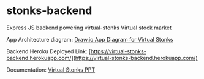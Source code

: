 # stonks-backend

Express JS backend powering virtual-stonks
Virtual stock market

App Architecture diagram:
[Draw.io App Diagram for Virtual Stonks](https://viewer.diagrams.net/?highlight=0000ff&edit=_blank&layers=1&nav=1&title=stonks.drawio#R7V1Zc6JMF%2F41qfq%2BC1Lsy6VblhlHE00yydxMoRIlQTGA2X792ygoNEfsaDfgzKRqJtIggT7b02frE6kxfT%2F3zPnkhzuynBORH72fSM0TUZR4kUe%2FwpGPaESWopGxZ49WY8JmoG9%2FWtFgfNnCHll%2B6sLAdZ3AnqcHh%2B5sZg2D1Jjpee5b%2BrJH10n%2F1bk5tjID%2FaHpZEd%2F2qNgshrVFX4zfmHZ40n8lwU%2BOjM144ujAX9ijty3xJDUOpEanusGq0%2FT94blhLMXz8vqe2dbzq4fzLNmAckXevyvn99vb1%2F0j%2B%2Bv87tH%2FcV%2BuubE6NmCj%2FiFrRF6%2F%2BjQ9YKJO3ZnptPajNY9dzEbWeFdeXS0uabtunM0KKDBJysIPiJimovARUOTYOpEZ613O7hPfH6IbhV%2Bbr4nDz7ig1ngfdwnD5bfOdWU%2BHjzveVR%2FMXsJEXz5rsLbxi9ck03ar23bq9VN03NqL9zN06Li5nN9MZWkHNdNIPhtCX%2BQESCc8udWuh50AWe5ZiB%2FZpmKzPizvH6ug0B0YeIhjA9b6YPlmJ0Lr9fK42Bqhqvr5PLcuh58CTTm7zoq1eujR5F5CM9JBqRDEZaSIyVUHyLFZWjb2EkWD8GEVXyXvPVdBbRK5yIqoPmqj5IEUt9WYTaoP7ozgLOX053DV0gKPP3zUn0aRz%2Brt8%2BoIfpt9rt9c28%2BNxV7bwVj6KLBvF4hjveJnZg9efmkkpvSIenKWv685VSfbTfQw7ZTupXywus91wiRmc5PU0MWY2O3xL6NRqaJFSrzm8nO6nMKEGXf3pvPrXHv87vGtPhePHb4KRSdCCo0YQd6mx5dGV5NnpzyztYx4lZHdfszns%2FDP%2FTa%2FSGg9ugJj7oGqeVpePynhqWppjPVwOhIBFJmApJmI1I%2FH765CckaXXD9B%2BpmoCJWlrABLk4AQMJJm0lGDF9ZIg%2BGbIvfMvLKsOeuwg242lqbSFs%2BUSUZUxLlkxDGaAhrjVno1qIuNHR0DF93x6SqDz%2BdG8MtxObSYR6KzGpCjCp8diBKERStshlfIuVvs6gkMyNZD59I4MZmtmuaoklF8QugMI%2BM%2Bc2%2Bj8pwvuIKhKvAJNOxx7PQp5E7BPazHoohDZa4dWiE1N7NFoZdQs9tzlY3ipkvHk4g8s5VeonSjO8F7Ljq3fLB77kci5JMC13yLlIQc6b7Yvnbw%2F39bu6qap3P1X%2F5boDGtcvyjmRvIJ%2FvFryqohp0mgGUlV7Caxi7LoTPZEFJ1ZRCchaFug9wAIkEW4eR%2B3kPIWU9Q7kKQ2zAZxULCNQgGJkCt1HutWeFQm6Hm3HabiO6y2%2FLo0USx%2FJ4ZMEnvtsJc7o4kBSVTrqW8XUNyfwSkaBG0pWRxnKdtY5SIErermSfcrzalq6VYnZqhacAbk0mT%2BIcBDCZiaai%2FlfJ5piFlmtnfVJyVwPUqcwZIRXE%2B7PzVkCCmeUZ%2Fp8mZDXcwMkC254E05W6FBKARa3EK5jBnpjD2SJOlM8wQIbRrFKUz9OpalvFan9fYGgFg3XpSMrMG2nUHcgpjkf9aE1HEKac6ArspLLAvtrTkEFMA0gn7gfghqV42AwC%2B%2BTSMX9lMecFV3O4q5C0sUszh1KsSsY7StGNAVzqmlEBVpGFFtZlm1TBSjoSUlmd4ksmGCw%2BtbWFAMi05nnZd6pDuQ%2FUx1g95GLVQcC5LA8S1nrikg6NUGPXUYY4UrzGJMIekWSUGAWUggF89AsFNxXVLDvL35Pumko%2FcvzzmUHHZnTEMzOBv486XTw4uvOur0fVY2Y4ykpnJYFvKyirTCptDJEaIu53Rcf7xY8NWs5i8mxW34VQQ%2FzI3FBpMzJ5VdQsIzLHV%2BIA74bzlg9Al0p3%2B5lOlDKb6%2F%2BMCkXCIOt7MQ8677wrJcVHawpQi8nYmP51r7%2F5nqj1dHMnFrlghoKtBBEnBZalhaCWuiCxQCI4a%2BIEbjP1qwySNKg5OdZJ9nHyflZq6cViiSz0cl8cTh2IcDmnwMyYQWpUApA%2FtTKABGGeQJiuVAESPFKIwcNozjjpYLIBERcee6jjb64E0VchUU5R4IiCJffzDCEmDVbSKAmaIRD%2FyrjCKFhrtJ%2BDwC8rRVqIcoy1swQYAjnfRpVwz35bsnYgYatwhSSBMy%2ByGr2oZoEpQzDtL%2BBkUmDRip1C3NYVsr22iXigKpBlJYyWHyUmJNSTGRVx4yHVGBaP6zDoHAaLlcFRmniz7RjNCKh9EmkFYkFlQyomNpVMEYgLhnAooPsSgbgad2ep8GkkODUD9zh819VR4BxiggY6ELDQnIWHR2emgOWga1KRsIOAEh1O06qfuTLCTrHRncVqwXioGq%2FgnExBchAVu%2BXkvI%2FrOCv9IWlXGLJH7MEjlyG3Z3BUS10oOCV9Hhbg31TuiScqRjDAxmKTO%2FLahx%2FyktKmt%2FkTX5tMem05CylVpqlMpxAylIahkdkPKueIktB7gE1y0CFZnSrgpRkQeGU57ViWVAGXNpH4XHY7nuO4UPcJSoGCEIuViCAGxoEN%2Fzlw%2F5lHgm57Ji4TMMjAcIHLR8%2FlFCcSmwkKpZJjsMFWTiVRV3RhNX%2FkkTHZihqsTBELTnr6tSQpDTvGQXDFpm0DKhqNoOCfwlsAZRZck5cZ2TPxv5fZxjUsl3VcjbQCXn%2FtoYRynT0MEgDV7E0cAmob5WLdPvExmUHfbajqooQSKRVRbdtBVQagXLbEK4JlK%2FhKkIkWqXHKqblFIBIhebAKds7dOzvNtch0%2Faj2znvorNNNLLMFbntt3qHuM79iTkPPw4%2FnLBzXkj7HZZusMJO7cF6wBw%2Bj5eIqrsI0F02lI9BVni07qQbcs04XABEn3FD%2BfgowoZypA5UJewz4KJns4OQ%2BLTspiBgcs9BpXgSVD8r43iXHldlF1W9Vq1ZrjhTmGwNTyMGnOaFVj0qWZDSQDN90zr%2BqcbLfrMzXWi6tpq1Zn8IS6dxnVA2S8dLPfYWqX%2FTbXw%2FbguUsTT88gezTTM3vC8Va4PH%2Fde9EpLhXwjBCDQWamBP%2BSyCWbaq5k%2B0%2Bgsytascfs9GFFl%2BXAZxO2FRi1ay9KaJFxEpWau%2FLLwIuTJy5ix9%2FMvj6IkFCiTl8LIACcq1hPADDRUAUjQbCd5UxnjmzDeHyxkKKWcGC7RyqEDOK0hMnHYUyIWH7YEFBCh%2FNIgFbgHAYgEBpmOEref%2FlyvR%2Fz%2BaTByQWyhwB2bMZcCYi1ATMmbc8ceKMov6OGx1AWXrFivbJG1c90rJ2bnxABhRE1m1VAECYwdVYxUTF8NX%2FtK%2B%2BTh4tUXGqU4vEAaymQCwVaGBMEmWT9LZE8LOlLG9I2HgFFQ%2FEJb32OzjYG%2Bm41jBXxcF0wrcrAYWTSjK8lUT8OXCi2rkRuRxfEVMAN5VS8YLLUhNAM54OuGWVdubmlA3EoWleaPHO1zdlI9YGYSvcP%2B3Cqw%2BWXllYabIrj4T1cgxFatMGmpdjbUtYLCAghyYNNsbjO%2FvGIATJ1dlGcdYkcPKD6Bj9Xci1O6GVTYAzA5fy7mPpmJk%2BpO1FzxBknD8ygwQOZY5Lug20no2431TxbyprIj9ljCFqmt7bvmC34hjmAAP0ze3hcd%2B4i6CYZuzXrdz0%2Bo0%2F3oh57BtfjgJauhTqMNI2N4ueW8ukHhwO9Ja4%2Fs%2FJggVO8YEGmlEDkf49JjAyGr2knZ53lHDlyygEbEaLkPXi3UBCYAP6Ai2gAaaCh6O88Di%2B4tuu3nZOe8fIvMV6OCkFujTGXPXi9HU1tuupz49nY0W4s1jOa1sEqIm4JLGztcKvr%2BYlbOK%2BVrzHpv9PsTI4j1bnmP7QZGSVgl%2Fq15gORpIZBpF8JEh3Bi%2FY3G45rF9RRZsmVo0vFMiscMVA%2B%2B6QLZeY%2BJwBSceWtCdMcrtmNoze6V2jhvQs%2FC5YgBfLXDL3ie%2Bdx2cWy%2BPuv2pT%2FXBfetOZWKHQLyHqGl5CGOsb%2B%2FFZzIdV44BB%2BIdVzgJyGlmt0UgSEsoeeur5oZegkeuiSIyNaTN2PIYuyKWRsIc%2BpyASzRxM7ZMzi67%2FA5wYg%2FfalSUiCJ3Q%2FQGY2v47IbvFu7vvn%2F8Dr2WPfdDnb7O8nbcRagKdqgODMcOhNHoEUzVFnhNMmj5%2BzNtuXjADQTuoifiwIOactndWINScsjJsgkf%2Bh%2B3GMcZuKXADxKWCAq2emfVpe3t5sa5ur3hhq%2BXnfPejdO5avCxpSnN6aClnA67zBORsQHfEzA21XLi5T01e0zXrPUv6t1ar3lk4C1TJaFDbnZIogQa%2BtWqy%2FW3cVc4Mz7Pfz49Xty9Tl%2BKI1poVv2%2Fwh8k8DhIV5XsLiXs6KwEXf7pvfnUHv86v2tMh%2BPFb4MoC7sivch7lvBQ8zTutn%2F5%2Bvlu%2FnLnxiekEvP4uXiVmPfU7KWr12pe9tHZRq1x0TpEwvByRGk3WCWuR4wxi5KVzBECn5oESWZN4UN5Ws1DulAe%2FdCRWLyjAqdCqS7QVgHr%2FBfqrMNsVU3QyRQKlcAeYQrL7bxldFLc8wSsIsvtDB9JuNOFuK1Ydt9NZsttsBclQQ7G0POGy58vKZbF1KkNAze5BGqbA8u5QkuayOs5cIPAnQJrpMDFVI%2B70i8NdzZbGf6lXUr3x8A0Dc%2FrJp%2BnT9IJYAaltRTuiNGguixo3yyBSoMNiMQ5ydD7Z1uBPpbbfi%2B0Tb1uB%2F361t2%2BjD4K%2FzwFdjAymXZF1kvD3MCudXaOuZHFjTXaZnHSyTgS9pNrgMKD%2FToN5ujEYzNKWBovJ%2BKmhNgo4Q7CjHmjZ5SMp86vH437y1oXLeZa%2Bs0v5U7mAI4s1P9D3%2F3zW%2Fx0X6%2FnrVen%2BzD47c%2B79w%2FfYuhXXfdP3lNTtSZg1uaF7SP88HGIESnF%2BcNje8FBm8Exi9yB8sSiugJcnt5syvT9Q%2BhW0urUEkaKpUGrU0PVJFOl5DfC996GICLIIDSycEEGobnHATLd687ARNFdYkxw%2BBqUePu7PDGqiL3XBZyL9s0uwlsDsFuCgtNKtXHEqSofF%2FMBOyH8Yz4mzAf6ywsrPDxvd%2Bu19r%2FlcTryjHtLIKzEKmEN5AeCAoV%2F%2FrAv5Jpkys4gjzszfxhIYqhXOx0HCOi0qLL1AVageVJREeOj4Dlq%2B24EpWJWjMsgbMbWh0rHlP1yKstmPfkf65XLelBU4ADYnd4e5iD2SzRvW6nVHfUo%2Bzp%2F8%2FjtyJy%2FGb7MVB3tzZiZTnGsGVNkaJ93sWWJoQhSbjys%2FPAfO25nx8XvvvXat51J%2B5s0runXD5Oz3zSK7MiMJGEkKi9pviLUVzNB8L136szsoVAw9SHH6KHBDgFsUXHZqXUaB6V00apCINiaZCtHk68M8W50CJAAsXERXBrSqKgFyU3DFXkE0ew8Vq%2BIDgGANi0LorNzMT5ftoNJLfCaZ3etj4%2BWrPD3YxbJobAOCRBzhNtj%2FfGZ1xoWYuXkQhPsQSqXmcfJrAE2ac5mHt9XRKGomaQWnBWIFQqeaCOx2wsWnFiKfR%2FIPT2Jtb4spfnT2HTEpt6UJY%2BzjgwWK7gvXMGjGMQciBeeKHhnCYYNIdCh54Z2Z3M5MhOTH%2B7ICq%2F4Dw%3D%3D)

Backend Heroku Deployed Link: 
[https://virtual-stonks-backend.herokuapp.com/](https://virtual-stonks-backend.herokuapp.com/)

Documentation: [Virtual Stonks PPT](https://docs.google.com/presentation/d/1eMFgIvb-CO9Wky4uBhiPpP6k_5GWedKL/edit?usp=sharing&ouid=117046617198994833186&rtpof=true&sd=true)

